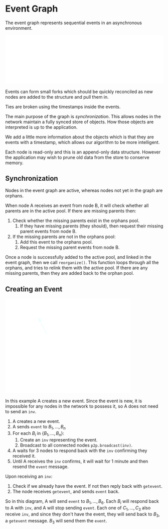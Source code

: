 # Event Graph

The event graph represents sequential events in an asynchronous environment.

![](event_graph.png)

Events can form small forks which should be quickly reconciled as new nodes are
added to the structure and pull them in.

Ties are broken using the timestamps inside the events.

The main purpose of the graph is *synchronization*. This allows nodes in the network
maintain a fully synced store of objects. How those objects are interpreted is up
to the application.

We add a little more information about the objects which is that they are events
with a timestamp, which allows our algorithm to be more intelligent.

Each node is read-only and this is an append-only data structure. However the
application may wish to prune old data from the store to conserve memory.

## Synchronization

Nodes in the event graph are active, whereas nodes not yet in the graph are orphans.

When node A receives an event from node B, it will check whether all parents are in the
active pool. If there are missing parents then:

1. Check whether the missing parents exist in the orphans pool.
    1. If they have missing parents (they should), then request their missing parent events
       from node B.
2. If the missing parents are not in the orphans pool:
    1. Add this event to the orphans pool.
    2. Request the missing parent events from node B.

Once a node is successfully added to the active pool, and linked in the event graph, then
we call `reorganize()`. This function loops through all the orphans, and tries to relink
them with the active pool. If there are any missing parents, then they are added back to
the orphan pool.

## Creating an Event

![](p2p-network.png)

In this example A creates a new event. Since the event is new, it is impossible for
any nodes in the network to possess it, so A does not need to send an `inv`.

1. A creates a new event.
2. A sends `event` to $B_1, \dots, B_n$
3. For each $B_i$ in $\{B_1, \dots, B_n\}$:
    1. Create an `inv` representing the event.
    2. Broadcast to all connected nodes `p2p.broadcast(inv)`.
4. A waits for 3 nodes to respond back with the `inv` confirming they received it.
5. Until A receives the `inv` confirms, it will wait for 1 minute and then
   resend the `event` message.

Upon receiving an `inv`:

1. Check if we already have the event. If not then reply back with `getevent`.
2. The node receives `getevent`, and sends `event` back.

So in this diagram, A will send `event` to $B_1, \dots, B_6$. Each $B_i$ will respond
back to A with `inv`, and A will stop sending `event`. Each one of $C_1, \dots, C_3$
also receive `inv`, and since they don't have the event, they will send back to $B_3$,
a `getevent` message. $B_3$ will send them the `event`.
